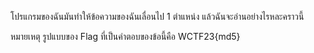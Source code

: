 โปรแกรมของฉันมันทำให้ข้อความของฉันเลื่อนไป 1 ตำแหน่ง แล้วฉันจะอ่านอย่างไรหละคราวนี้

หมายเหตุ รูปแบบของ Flag ที่เป็นคำตอบของข้อนี้คือ WCTF23{md5}
